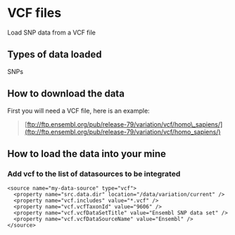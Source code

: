 # VCF files

Load SNP data from a VCF file

## Types of data loaded

SNPs

## How to download the data

First you will need a VCF file, here is an example:

> [ftp://ftp.ensembl.org/pub/release-79/variation/vcf/homo\_sapiens/](ftp://ftp.ensembl.org/pub/release-79/variation/vcf/homo_sapiens/)

## How to load the data into your mine

### Add vcf to the list of datasources to be integrated

```markup
<source name="my-data-source" type="vcf">
  <property name="src.data.dir" location="/data/variation/current" />
  <property name="vcf.includes" value="*.vcf" />
  <property name="vcf.vcfTaxonId" value="9606" />
  <property name="vcf.vcfDataSetTitle" value="Ensembl SNP data set" />
  <property name="vcf.vcfDataSourceName" value="Ensembl" />
</source>
```

